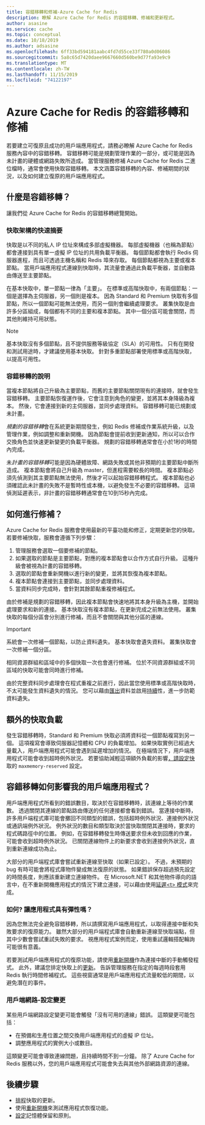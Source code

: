 ```yaml
---
title: 容錯移轉和修補-Azure Cache for Redis
description: 瞭解 Azure Cache for Redis 的容錯移轉、修補和更新程式。
author: asasine
ms.service: cache
ms.topic: conceptual
ms.date: 10/18/2019
ms.author: adsasine
ms.openlocfilehash: 6ff33bd594181aabc4fd7d55ce33f780a0d06086
ms.sourcegitcommit: 5a8c65d7420daee9667660d560be9d77fa93e9c9
ms.translationtype: MT
ms.contentlocale: zh-TW
ms.lasthandoff: 11/15/2019
ms.locfileid: "74122197"
---
```

# <a name="failover-and-patching-for-azure-cache-for-redis"></a>Azure Cache for Redis 的容錯移轉和修補

若要建立可復原且成功的用戶端應用程式，請務必瞭解 Azure Cache for Redis 服務內容中的容錯移轉。 容錯移轉可能是規劃管理作業的一部分，或可能是因為未計畫的硬體或網路失敗所造成。 當管理服務修補 Azure Cache for Redis 二進位檔時，通常會使用快取容錯移轉。 本文涵蓋容錯移轉的內容、修補期間的狀況，以及如何建立復原的用戶端應用程式。

## <a name="what-is-a-failover"></a>什麼是容錯移轉？

讓我們從 Azure Cache for Redis 的容錯移轉總覽開始。

### <a name="a-quick-summary-of-cache-architecture"></a>快取架構的快速摘要

快取是以不同的私人 IP 位址來構成多部虛擬機器。 每部虛擬機器（也稱為節點）都會連接到具有單一虛擬 IP 位址的共用負載平衡器。 每個節點都會執行 Redis 伺服器進程，而且可透過主機名稱和 Redis 埠來存取。 每個節點都視為主要或複本節點。 當用戶端應用程式連線到快取時，其流量會通過此負載平衡器，並自動路由傳送至主要節點。

在基本快取中，單一節點一律為「主要」。 在標準或高階快取中，有兩個節點：一個是選擇為主伺服器，另一個則是複本。 因為 Standard 和 Premium 快取有多個節點，所以一個節點可能無法使用，而另一個則會繼續處理要求。 叢集快取是由許多分區組成，每個都有不同的主要和複本節點。 其中一個分區可能會關閉，而其他則維持可用狀態。

> [!NOTE]
> 基本快取沒有多個節點，且不提供服務等級協定（SLA）的可用性。 只有在開發和測試用途時，才建議使用基本快取。 針對多重節點部署使用標準或高階快取，以提高可用性。

### <a name="explanation-of-a-failover"></a>容錯移轉的說明

當複本節點將自己升級為主要節點，而舊的主要節點關閉現有的連接時，就會發生容錯移轉。 主要節點恢復運作後，它會注意到角色的變更，並將其本身降級為複本。 然後，它會連接到新的主伺服器，並同步處理資料。 容錯移轉可能已規劃或未計畫。

*規劃的容錯移轉*會在系統更新期間發生，例如 Redis 修補或作業系統升級，以及管理作業，例如調整和重新開機。 因為節點會提前收到更新通知，所以可以合作交換角色並快速更新變更的負載平衡器。 規劃的容錯移轉通常會在小於1秒的時間內完成。

未*計畫的容錯移轉*可能是因為硬體故障、網路失敗或其他非預期的主要節點中斷所造成。 複本節點會將自己升級為 master，但進程需要較長的時間。 複本節點必須先偵測到其主要節點無法使用，然後才可以起始容錯移轉程式。 複本節點也必須確認此未計畫的失敗不是暫時性或本機，以避免發生不必要的容錯移轉。 這項偵測延遲表示，非計畫的容錯移轉通常會在10到15秒內完成。

## <a name="how-does-patching-occur"></a>如何進行修補？

Azure Cache for Redis 服務會使用最新的平臺功能和修正，定期更新您的快取。 若要修補快取，服務會遵循下列步驟：

1. 管理服務會選取一個要修補的節點。
1. 如果選取的節點是主要節點，對應的複本節點會以合作方式自行升級。 這種升級會被視為計畫的容錯移轉。
1. 選取的節點會重新開機以進行新的變更，並將其恢復為複本節點。
1. 複本節點會連接到主要節點，並同步處理資料。
1. 當資料同步完成時，會針對其餘節點重複修補程式。

由於修補是規劃的容錯移轉，因此複本節點會快速地將其本身升級為主機，並開始處理要求和新的連接。 基本快取沒有複本節點，在更新完成之前無法使用。 叢集快取的每個分區會分別進行修補，而且不會關閉與其他分區的連線。

> [!IMPORTANT]
> 系統會一次修補一個節點，以防止資料遺失。 基本快取會遺失資料。 叢集快取會一次修補一個分區。

相同資源群組和區域中的多個快取一次也會進行修補。  位於不同資源群組或不同區域的快取可能會同時進行修補。

由於完整資料同步處理會在程式重複之前進行，因此當您使用標準或高階快取時，不太可能發生資料遺失的情況。 您可以藉由[匯出](cache-how-to-import-export-data.md#export)資料並啟用[持續](cache-how-to-premium-persistence.md)性，進一步防範資料遺失。

## <a name="additional-cache-load"></a>額外的快取負載

發生容錯移轉時，Standard 和 Premium 快取必須將資料從一個節點複寫到另一個。 這項複寫會導致伺服器記憶體和 CPU 的負載增加。 如果快取實例已經過大量載入，用戶端應用程式可能會遇到延遲增加的情況。 在極端情況下，用戶端應用程式可能會收到超時例外狀況。 若要協助減輕這項額外負載的影響[，請設定快](cache-configure.md#memory-policies)取的 `maxmemory-reserved` 設定。

## <a name="how-does-a-failover-affect-my-client-application"></a>容錯移轉如何影響我的用戶端應用程式？

用戶端應用程式所看到的錯誤數目，取決於在容錯移轉時，該連線上等待的作業數。 透過關閉其連線的節點路由傳送的任何連接都會看到錯誤。 當連接中斷時，許多用戶端程式庫可能會擲回不同類型的錯誤，包括超時例外狀況、連接例外狀況或通訊端例外狀況。 例外狀況的數目和類型取決於當快取關閉其連接時，要求的程式碼路徑中的位置。 例如，在容錯移轉發生時傳送要求但未收到回應的作業，可能會收到超時例外狀況。 已關閉連線物件上的新要求會收到連接例外狀況，直到重新連線成功為止。

大部分的用戶端程式庫會嘗試重新連線至快取（如果已設定）。 不過，未預期的 bug 有時可能會將程式庫物件變成無法復原的狀態。 如果錯誤保存超過預先設定的時間長度，則應該重新建立連線物件。 在 Microsoft.NET 和其他物件導向的語言中，在不重新開機應用程式的情況下建立連接，可以藉由使用[延遲\<t\> 模式](https://gist.github.com/JonCole/925630df72be1351b21440625ff2671f#reconnecting-with-lazyt-pattern)來完成。

### <a name="how-do-i-make-my-application-resilient"></a>如何? 讓應用程式具有彈性嗎？

因為您無法完全避免容錯移轉，所以請撰寫用戶端應用程式，以取得連接中斷和失敗要求的復原能力。 雖然大部分的用戶端程式庫會自動重新連線至快取端點，但其中少數會嘗試重試失敗的要求。 視應用程式案例而定，使用重試邏輯搭配輪詢可能很有意義。

若要測試用戶端應用程式的復原功能，請使用[重新開機](cache-administration.md#reboot)作為連接中斷的手動觸發程式。 此外，建議您排定快取上的[更新](cache-administration.md#schedule-updates)。 告訴管理服務在指定的每週時段套用 Redis 執行時間修補程式。 這些視窗通常是用戶端應用程式流量較低的期間，以避免潛在的事件。

### <a name="client-network-configuration-changes"></a>用戶端網路-設定變更

某些用戶端網路設定變更可能會觸發「沒有可用的連線」錯誤。 這類變更可能包括：

- 在預備和生產位置之間交換用戶端應用程式的虛擬 IP 位址。
- 調整應用程式的實例大小或數目。

這類變更可能會導致連線問題，且持續時間不到一分鐘。 除了 Azure Cache for Redis 服務以外，您的用戶端應用程式可能會失去與其他外部網路資源的連線。

## <a name="next-steps"></a>後續步驟

- [排程](cache-administration.md#schedule-updates)快取的更新。
- 使用[重新開機](cache-administration.md#reboot)來測試應用程式恢復功能。
- [設定](cache-configure.md#memory-policies)記憶體保留和原則。
